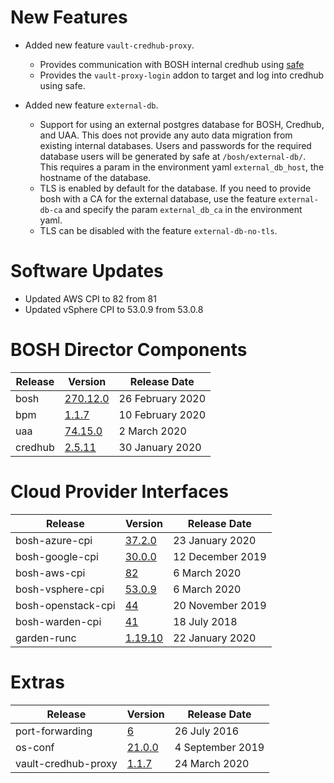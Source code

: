# New Features

* Added new feature `vault-credhub-proxy`.
  - Provides communication with BOSH internal credhub using [safe](https://github.com/starkandwayne/safe)
  - Provides the `vault-proxy-login` addon to target and log into credhub using safe.

* Added new feature `external-db`.
  - Support for using an external postgres database for BOSH, Credhub, and UAA.
    This does not provide any auto data migration from existing internal 
    databases. Users and passwords for the required database users will be 
    generated by safe at `/bosh/external-db/`. This requires a param in the 
    environment yaml `external_db_host`, the hostname of the database.
  - TLS is enabled by default for the database. If you need to provide bosh with 
    a CA for the external database, use the feature `external-db-ca` and specify 
    the param `external_db_ca` in the environment yaml. 
  - TLS can be disabled with the feature `external-db-no-tls`. 

# Software Updates

- Updated AWS CPI to 82 from 81
- Updated vSphere CPI to 53.0.9 from 53.0.8

# BOSH Director Components

| Release | Version | Release Date |
| ------- | ------- | ------------ |
| bosh | [270.12.0](https://github.com/cloudfoundry/bosh/releases/tag/v270.12.0) | 26 February 2020 |
| bpm | [1.1.7](https://github.com/cloudfoundry/bpm-release/releases/tag/v1.1.7) | 10 February 2020 |
| uaa | [74.15.0](https://github.com/cloudfoundry/uaa-release/releases/tag/v74.15.0) | 2 March 2020 |
| credhub | [2.5.11](https://github.com/pivotal-cf/credhub-release/releases/tag/2.5.11) | 30 January 2020 |

# Cloud Provider Interfaces

| Release | Version | Release Date |
| ------- | ------- | ------------ |
| bosh-azure-cpi | [37.2.0](https://github.com/cloudfoundry/bosh-azure-cpi-release/releases/tag/v37.2.0) | 23 January 2020 |
| bosh-google-cpi | [30.0.0](https://github.com/cloudfoundry/bosh-google-cpi-release/releases/tag/v30.0.0) | 12 December 2019 |
| bosh-aws-cpi | [82](https://github.com/cloudfoundry/bosh-aws-cpi-release/releases/tag/v82) | 6 March 2020 |
| bosh-vsphere-cpi | [53.0.9](https://github.com/cloudfoundry/bosh-vsphere-cpi-release/releases/tag/v53.0.9) | 6 March 2020 |
| bosh-openstack-cpi | [44](https://github.com/cloudfoundry/bosh-openstack-cpi-release/releases/tag/v44) | 20 November 2019 |
| bosh-warden-cpi | [41](https://github.com/cppforlife/bosh-warden-cpi-release/releases/tag/v41) | 18 July 2018 |
| garden-runc | [1.19.10](https://github.com/cloudfoundry/garden-runc-release/releases/tag/v1.19.10) | 22 January 2020 |

# Extras

| Release | Version | Release Date |
| ------- | ------- | ------------ |
| port-forwarding | [6](https://github.com/cloudfoundry-community/port-forwarding-boshrelease/releases/tag/v6) | 26 July 2016 |
| os-conf | [21.0.0](https://github.com/cloudfoundry/os-conf-release/releases/tag/v21.0.0) | 4 September 2019 |
| vault-credhub-proxy | [1.1.7](https://github.com/starkandwayne/vault-credhub-proxy-release) | 24 March 2020 |
